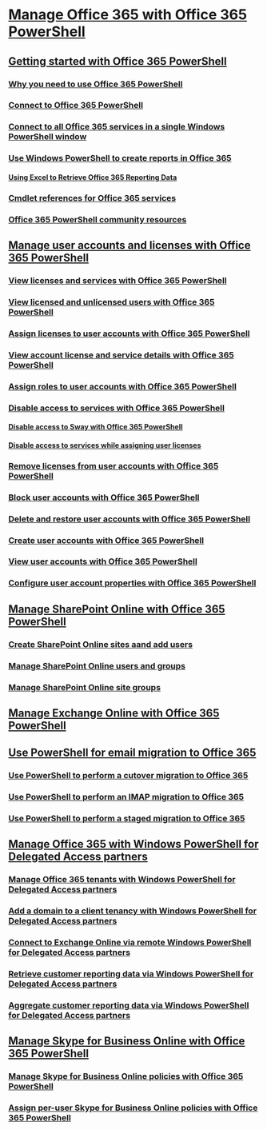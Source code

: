 ﻿
# [Manage Office 365 with Office 365 PowerShell](manage-office-365-with-office-365-powershell.md)
## [Getting started with Office 365 PowerShell](getting-started-with-office-365-powershell.md)
### [Why you need to use Office 365 PowerShell](why-you-need-to-use-office-365-powershell.md)
### [Connect to Office 365 PowerShell](connect-to-office-365-powershell.md)
### [Connect to all Office 365 services in a single Windows PowerShell window](connect-to-all-office-365-services-in-a-single-windows-powershell-window.md)
### [Use Windows PowerShell to create reports in Office 365](use-windows-powershell-to-create-reports-in-office-365.md)
#### [Using Excel to Retrieve Office 365 Reporting Data](using-excel-to-retrieve-office-365-reporting-data.md)
### [Cmdlet references for Office 365 services](cmdlet-references-for-office-365-services.md)
### [Office 365 PowerShell community resources](office-365-powershell-community-resources.md)
## [Manage user accounts and licenses with Office 365 PowerShell](manage-user-accounts-and-licenses-with-office-365-powershell.md)
### [View licenses and services with Office 365 PowerShell](view-licenses-and-services-with-office-365-powershell.md)
### [View licensed and unlicensed users with Office 365 PowerShell](view-licensed-and-unlicensed-users-with-office-365-powershell.md)
### [Assign licenses to user accounts with Office 365 PowerShell](assign-licenses-to-user-accounts-with-office-365-powershell.md)
### [View account license and service details with Office 365 PowerShell](view-account-license-and-service-details-with-office-365-powershell.md)
### [Assign roles to user accounts with Office 365 PowerShell](assign-roles-to-user-accounts-with-office-365-powershell.md)
### [Disable access to services with Office 365 PowerShell](disable-access-to-services-with-office-365-powershell.md)
#### [Disable access to Sway with Office 365 PowerShell](disable-access-to-sway-with-office-365-powershell.md)
#### [Disable access to services while assigning user licenses](disable-access-to-services-while-assigning-user-licenses.md)
### [Remove licenses from user accounts with Office 365 PowerShell](remove-licenses-from-user-accounts-with-office-365-powershell.md)
### [Block user accounts with Office 365 PowerShell](block-user-accounts-with-office-365-powershell.md)
### [Delete and restore user accounts with Office 365 PowerShell](delete-and-restore-user-accounts-with-office-365-powershell.md)
### [Create user accounts with Office 365 PowerShell](create-user-accounts-with-office-365-powershell.md)
### [View user accounts with Office 365 PowerShell](view-user-accounts-with-office-365-powershell.md)
### [Configure user account properties with Office 365 PowerShell](configure-user-account-properties-with-office-365-powershell.md)
## [Manage SharePoint Online with Office 365 PowerShell](manage-sharepoint-online-with-office-365-powershell.md)
### [Create SharePoint Online sites aand add users](create-sharepoint-sites-and-add-users-with-powershell.md)
### [Manage SharePoint Online users and groups](manage-sharepoint-users-and-groups-with-powershell.md)
### [Manage SharePoint Online site groups](manage-sharepoint-site-groups-with-powershell.md)
## [Manage Exchange Online with Office 365 PowerShell](manage-exchange-online-with-office-365-powershell.md)
## [Use PowerShell for email migration to Office 365](use-powershell-for-email-migration-to-office-365.md)
### [Use PowerShell to perform a cutover migration to Office 365](use-powershell-to-perform-a-cutover-migration-to-office-365.md)
### [Use PowerShell to perform an IMAP migration to Office 365](use-powershell-to-perform-an-imap-migration-to-office-365.md)
### [Use PowerShell to perform a staged migration to Office 365](use-powershell-to-perform-a-staged-migration-to-office-365.md)
## [Manage Office 365 with Windows PowerShell for Delegated Access partners](manage-office-365-with-windows-powershell-for-delegated-access-permissions-dap-p.md)
### [Manage Office 365 tenants with Windows PowerShell for Delegated Access partners](manage-office-365-tenants-with-windows-powershell-for-delegated-access-permissio.md)
### [Add a domain to a client tenancy with Windows PowerShell for Delegated Access partners](add-a-domain-to-a-client-tenancy-with-windows-powershell-for-delegated-access-pe.md)
### [Connect to Exchange Online via remote Windows PowerShell for Delegated Access partners](connect-to-exchange-online-tenants-with-remote-windows-powershell-for-delegated.md)
### [Retrieve customer reporting data via Windows PowerShell for Delegated Access partners](retrieve-customer-tenant-reporting-data-with-windows-powershell-for-delegated-ac.md)
### [Aggregate customer reporting data via Windows PowerShell for Delegated Access partners](aggregate-customer-reporting-data-via-windows-powershell-for-delegated-access-pe.md)
## [Manage Skype for Business Online with Office 365 PowerShell](manage-skype-for-business-online-with-office-365-powershell.md)
### [Manage Skype for Business Online policies with Office 365 PowerShell](manage-skype-for-business-online-policies-with-office-365-powershell.md)
### [Assign per-user Skype for Business Online policies with Office 365 PowerShell](assign-per-user-skype-for-business-online-policies-with-office-365-powershell.md)

